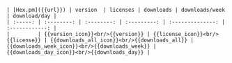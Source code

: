     | [Hex.pm]({{url}}) | version  | licenses | downloads | downloads/week | download/day |
    | :-----: | :--------: | :--------: | :---------: | :--------------: | :------------: |
    |         | {{version_icon}}<br/>{{version}} | {{license_icon}}<br/>{{license}} | {{downloads_all_icon}}<br/>{{downloads_all}} | {{downloads_week_icon}}<br/>{{downloads_week}} | {{downloads_day_icon}}<br/>{{downloads_day}} | 
